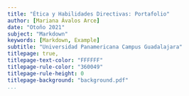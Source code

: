 ```yaml
---
title: "Ética y Habilidades Directivas: Portafolio"
author: [Mariana Ávalos Arce]
date: "Otoño 2021"
subject: "Markdown"
keywords: [Markdown, Example]
subtitle: "Universidad Panamericana Campus Guadalajara"
titlepage: true,
titlepage-text-color: "FFFFFF"
titlepage-rule-color: "360049"
titlepage-rule-height: 0
titlepage-background: "background.pdf"
...
```

